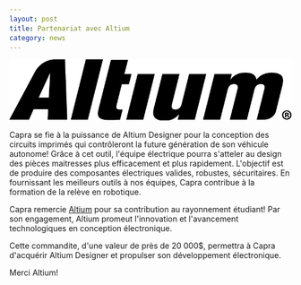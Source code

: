 ```yaml
---
layout: post
title: Partenariat avec Altium 
category: news
---
```


<img src="/include/img/logos/altium.png" class="post-right-image"> 

Capra se fie à la puissance de Altium Designer pour la conception des circuits imprimés qui contrôleront la future génération de son véhicule autonome! Grâce à cet outil, l'équipe électrique pourra s'atteler au design des pièces maitresses plus efficacement et plus rapidement. L'objectif est de produire des composantes électriques valides, robustes, sécuritaires. En fournissant les meilleurs outils à nos équipes, Capra contribue à la formation de la relève en robotique. 

Capra remercie [Altium](http://www.altium.com/) pour sa contribution au rayonnement étudiant! Par son engagement, Altium promeut l'innovation et l'avancement technologiques en conception électronique. 

Cette commandite, d'une valeur de près de 20 000$, permettra à Capra d'acquérir Altium Designer et propulser son développement électronique. 

Merci Altium! 